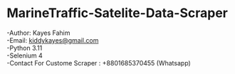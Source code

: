 # MarineTraffic-Satelite-Data-Scraper
-Author: Kayes Fahim <br>
-Email: kiddykayes@gmail.com <br>
-Python 3.11 <br>
-Selenium 4 <br>
-Contact For Custome Scraper : +8801685370455 (Whatsapp) <br>
